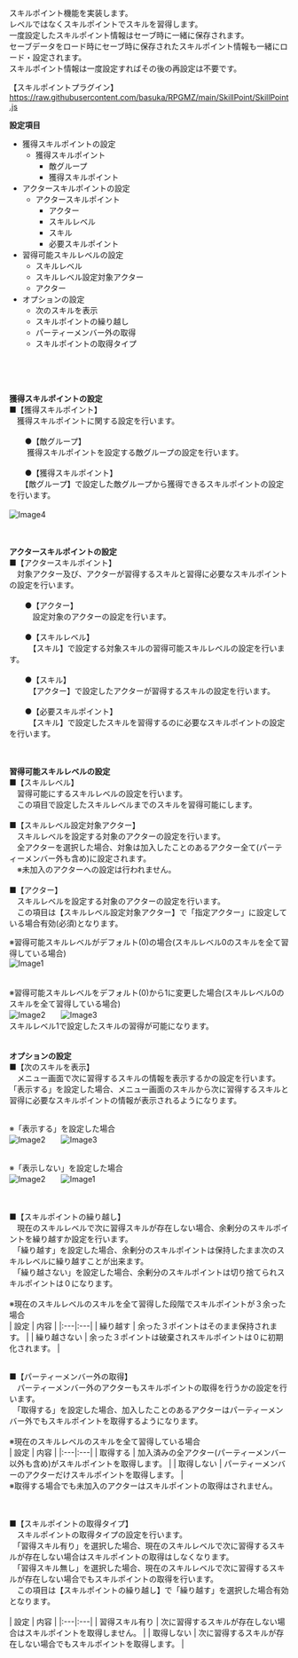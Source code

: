 スキルポイント機能を実装します。</br>
レベルではなくスキルポイントでスキルを習得します。</br>
一度設定したスキルポイント情報はセーブ時に一緒に保存されます。</br>
セーブデータをロード時にセーブ時に保存されたスキルポイント情報も一緒にロード・設定されます。</br>
スキルポイント情報は一度設定すればその後の再設定は不要です。</br>

【スキルポイントプラグイン】</br>
https://raw.githubusercontent.com/basuka/RPGMZ/main/SkillPoint/SkillPoint.js</br>


<B>設定項目</B></br>

- 獲得スキルポイントの設定
  - 獲得スキルポイント
    - 敵グループ
    - 獲得スキルポイント
- アクタースキルポイントの設定
  - アクタースキルポイント
    - アクター
    - スキルレベル
    - スキル
    - 必要スキルポイント
- 習得可能スキルレベルの設定
  - スキルレベル
  - スキルレベル設定対象アクター
  - アクター
- オプションの設定
  - 次のスキルを表示
  - スキルポイントの繰り越し
  - パーティーメンバー外の取得
  - スキルポイントの取得タイプ

</br>
</br>
</br>

<B>獲得スキルポイントの設定</B></br>
■【獲得スキルポイント】</br>
　獲得スキルポイントに関する設定を行います。</br>
  </br>
　　●【敵グループ】</br>
　　  獲得スキルポイントを設定する敵グループの設定を行います。</br>
      </br>
　　●【獲得スキルポイント】</br>
　　【敵グループ】で設定した敵グループから獲得できるスキルポイントの設定を行います。</br>
</br>
![Image4](/SkillPoint/image/image4.png)</br>
</br>
</br>

<B>アクタースキルポイントの設定</B></br>
■【アクタースキルポイント】</br>
　対象アクター及び、アクターが習得するスキルと習得に必要なスキルポイントの設定を行います。</br>
  </br>
　　●【アクター】</br>
　　　設定対象のアクターの設定を行います。</br>
    </br>
　　●【スキルレベル】</br>
　　　【スキル】で設定する対象スキルの習得可能スキルレベルの設定を行います。</br>
    </br>
　　●【スキル】</br>
　　　【アクター】で設定したアクターが習得するスキルの設定を行います。</br>
    </br>
　　●【必要スキルポイント】</br>
　　　【スキル】で設定したスキルを習得するのに必要なスキルポイントの設定を行います。</br>
</br>
</br>

<B>習得可能スキルレベルの設定</B></br>
■【スキルレベル】</br>
　習得可能にするスキルレベルの設定を行います。</br>
　この項目で設定したスキルレベルまでのスキルを習得可能にします。</br>
</br>
■【スキルレベル設定対象アクター】</br>
　スキルレベルを設定する対象のアクターの設定を行います。</br>
　全アクターを選択した場合、対象は加入したことのあるアクター全て(パーティーメンバー外も含め)に設定されます。</br>
　※未加入のアクターへの設定は行われません。</br>
</br>
■【アクター】</br>
　スキルレベルを設定する対象のアクターの設定を行います。</br>
　この項目は【スキルレベル設定対象アクター】で「指定アクター」に設定している場合有効(必須)となります。
 </br>

※習得可能スキルレベルがデフォルト(0)の場合(スキルレベル0のスキルを全て習得している場合)</br>
![Image1](/SkillPoint/image/image1.png)</br>
</br>
</br>
※習得可能スキルレベルをデフォルト(0)から1に変更した場合(スキルレベル0のスキルを全て習得している場合)</br>
![Image2](/SkillPoint/image/image2.png)　　![Image3](/SkillPoint/image/image3.png)</br>
スキルレベル1で設定したスキルの習得が可能になります。</br>
</br>
</br>
<B>オプションの設定</B></br>
■【次のスキルを表示】</br>
　メニュー画面で次に習得するスキルの情報を表示するかの設定を行います。</br>
 「表示する」を設定した場合、メニュー画面のスキルから次に習得するスキルと習得に必要なスキルポイントの情報が表示されるようになります。</br>
</br>

※「表示する」を設定した場合</br>
![Image2](/SkillPoint/image/image2.png)　　![Image3](/SkillPoint/image/image3.png)</br>
</br>

※「表示しない」を設定した場合</br>
![Image2](/SkillPoint/image/image2.png)　　![Image1](/SkillPoint/image/image1.png)</br>
</br>
</br>

■【スキルポイントの繰り越し】</br>
　現在のスキルレベルで次に習得スキルが存在しない場合、余剰分のスキルポイントを繰り越すか設定を行います。</br>
　「繰り越す」を設定した場合、余剰分のスキルポイントは保持したまま次のスキルレベルに繰り越すことが出来ます。</br>
　「繰り越さない」を設定した場合、余剰分のスキルポイントは切り捨てられスキルポイントは０になります。</br>
</br>
※現在のスキルレベルのスキルを全て習得した段階でスキルポイントが３余った場合 </br>
| 設定 | 内容 |
|:---|:---|
| 繰り越す | 余った３ポイントはそのまま保持されます。 |
| 繰り越さない | 余った３ポイントは破棄されスキルポイントは０に初期化されます。 |
</br>
</br>

■【パーティーメンバー外の取得】</br>
　パーティーメンバー外のアクターもスキルポイントの取得を行うかの設定を行います。</br>
　「取得する」を設定した場合、加入したことのあるアクターはパーティーメンバー外でもスキルポイントを取得するようになります。</br>
 </br>
※現在のスキルレベルのスキルを全て習得している場合 </br>
| 設定 | 内容 |
|:---|:---|
| 取得する | 加入済みの全アクター(パーティーメンバー以外も含め)がスキルポイントを取得します。 |
| 取得しない | パーティーメンバーのアクターだけスキルポイントを取得します。 |
</br>
※取得する場合でも未加入のアクターはスキルポイントの取得はされません。</br>
</br>
</br>

■【スキルポイントの取得タイプ】</br>
　スキルポイントの取得タイプの設定を行います。</br>
　「習得スキル有り」を選択した場合、現在のスキルレベルで次に習得するスキルが存在しない場合はスキルポイントの取得はしなくなります。</br>
　「習得スキル無し」を選択した場合、現在のスキルレベルで次に習得するスキルが存在しない場合でもスキルポイントの取得を行います。</br>
　この項目は【スキルポイントの繰り越し】で「繰り越す」を選択した場合有効となります。</br>
</br>
| 設定 | 内容 |
|:---|:---|
| 習得スキル有り | 次に習得するスキルが存在しない場合はスキルポイントを取得しません。 |
| 取得しない | 次に習得するスキルが存在しない場合でもスキルポイントを取得します。 |
